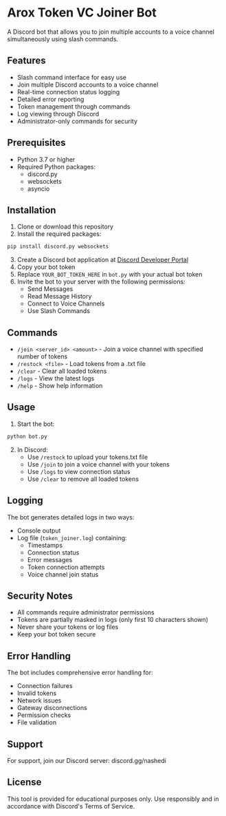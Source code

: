 # Arox Token VC Joiner Bot

A Discord bot that allows you to join multiple accounts to a voice channel simultaneously using slash commands.

## Features

- Slash command interface for easy use
- Join multiple Discord accounts to a voice channel
- Real-time connection status logging
- Detailed error reporting
- Token management through commands
- Log viewing through Discord
- Administrator-only commands for security

## Prerequisites

- Python 3.7 or higher
- Required Python packages:
  - discord.py
  - websockets
  - asyncio

## Installation

1. Clone or download this repository
2. Install the required packages:
```bash
pip install discord.py websockets
```
3. Create a Discord bot application at [Discord Developer Portal](https://discord.com/developers/applications)
4. Copy your bot token
5. Replace `YOUR_BOT_TOKEN_HERE` in `bot.py` with your actual bot token
6. Invite the bot to your server with the following permissions:
   - Send Messages
   - Read Message History
   - Connect to Voice Channels
   - Use Slash Commands

## Commands

- `/join <server_id> <amount>` - Join a voice channel with specified number of tokens
- `/restock <file>` - Load tokens from a .txt file
- `/clear` - Clear all loaded tokens
- `/logs` - View the latest logs
- `/help` - Show help information

## Usage

1. Start the bot:
```bash
python bot.py
```

2. In Discord:
   - Use `/restock` to upload your tokens.txt file
   - Use `/join` to join a voice channel with your tokens
   - Use `/logs` to view connection status
   - Use `/clear` to remove all loaded tokens

## Logging

The bot generates detailed logs in two ways:
- Console output
- Log file (`token_joiner.log`) containing:
  - Timestamps
  - Connection status
  - Error messages
  - Token connection attempts
  - Voice channel join status

## Security Notes

- All commands require administrator permissions
- Tokens are partially masked in logs (only first 10 characters shown)
- Never share your tokens or log files
- Keep your bot token secure

## Error Handling

The bot includes comprehensive error handling for:
- Connection failures
- Invalid tokens
- Network issues
- Gateway disconnections
- Permission checks
- File validation

## Support

For support, join our Discord server: discord.gg/nashedi

## License

This tool is provided for educational purposes only. Use responsibly and in accordance with Discord's Terms of Service. 
